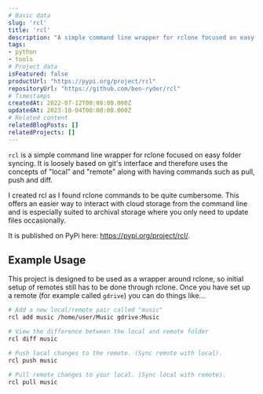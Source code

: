 ```yaml
---
# Basic data
slug: 'rcl'
title: 'rcl'
description: "A simple command line wrapper for rclone focused on easy folder syncing. It is loosely based on git's interface and uses concepts such as 'local' and 'remote' along with having commands such as pull, push and diff."
tags:
- python
- tools
# Project data
isFeatured: false
productUrl: "https://pypi.org/project/rcl"
repositoryUrl: "https://github.com/ben-ryder/rcl"
# Timestamps
createdAt: 2022-07-12T00:00:00.000Z
updatedAt: 2023-10-04T00:00:00.000Z
# Related content
relatedBlogPosts: []
relatedProjects: []
---
```


`rcl` is a simple command line wrapper for rclone focused on easy folder syncing. It is loosely based on git's interface and therefore uses the concepts of "local" and "remote" along with having commands such as pull, push and diff.

I created rcl as I found rclone commands to be quite cumbersome. This offers an easier way to interact with cloud storage from the command line and is especially suited to archival storage where you only need to update files occasionally.

It is published on PyPi here: https://pypi.org/project/rcl/.

## Example Usage

This project is designed to be used as a wrapper around rclone, so initial setup of remotes still has to be done through rclone.
Once you have set up a remote (for example called `gdrive`) you can do things like...

```bash
# Add a new local/remote pair called "music"
rcl add music /home/user/Music gdrive:Music

# View the difference between the local and remote folder
rcl diff music

# Push local changes to the remote. (Sync remote with local).
rcl push music

# Pull remote changes to your local. (Sync local with remote).
rcl pull music
```
